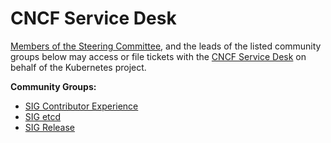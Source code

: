 # CNCF Service Desk

[Members of the Steering Committee], and the leads of the listed community
groups below may access or file tickets with the [CNCF Service Desk] on behalf
of the Kubernetes project.

**Community Groups:**
- [SIG Contributor Experience](https://git.k8s.io/community/sig-contributor-experience#leadership)
- [SIG etcd](https://git.k8s.io/community/sig-etcd#leadership)
- [SIG Release](https://git.k8s.io/community/sig-release#leadership)


[Members of the Steering Committee]: https://git.k8s.io/community/committee-steering#leadership
[CNCF Service Desk]: https://github.com/cncf/servicedesk
